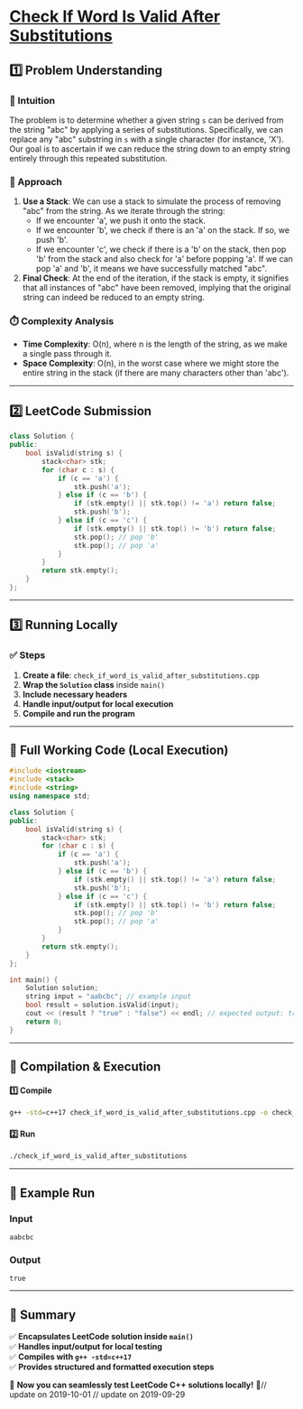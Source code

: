 # **[Check If Word Is Valid After Substitutions](https://leetcode.com/problems/check-if-word-is-valid-after-substitutions/description/)**  

## **1️⃣ Problem Understanding**  
### **📌 Intuition**  
The problem is to determine whether a given string `s` can be derived from the string "abc" by applying a series of substitutions. Specifically, we can replace any "abc" substring in `s` with a single character (for instance, 'X'). Our goal is to ascertain if we can reduce the string down to an empty string entirely through this repeated substitution.

### **🚀 Approach**  
1. **Use a Stack**: We can use a stack to simulate the process of removing "abc" from the string. As we iterate through the string:
   - If we encounter 'a', we push it onto the stack.
   - If we encounter 'b', we check if there is an 'a' on the stack. If so, we push 'b'.
   - If we encounter 'c', we check if there is a 'b' on the stack, then pop 'b' from the stack and also check for 'a' before popping 'a'. If we can pop 'a' and 'b', it means we have successfully matched "abc".
2. **Final Check**: At the end of the iteration, if the stack is empty, it signifies that all instances of "abc" have been removed, implying that the original string can indeed be reduced to an empty string. 

### **⏱️ Complexity Analysis**  
- **Time Complexity**: O(n), where n is the length of the string, as we make a single pass through it.  
- **Space Complexity**: O(n), in the worst case where we might store the entire string in the stack (if there are many characters other than 'abc').

---  

## **2️⃣ LeetCode Submission**  
```cpp
class Solution {
public:
    bool isValid(string s) {
        stack<char> stk;
        for (char c : s) {
            if (c == 'a') {
                stk.push('a');
            } else if (c == 'b') {
                if (stk.empty() || stk.top() != 'a') return false;
                stk.push('b');
            } else if (c == 'c') {
                if (stk.empty() || stk.top() != 'b') return false;
                stk.pop(); // pop 'b'
                stk.pop(); // pop 'a'
            }
        }
        return stk.empty();
    }
};  
```  

---  

## **3️⃣ Running Locally**  
### **✅ Steps**  
1. **Create a file**: `check_if_word_is_valid_after_substitutions.cpp`  
2. **Wrap the `Solution` class** inside `main()`  
3. **Include necessary headers**  
4. **Handle input/output for local execution**  
5. **Compile and run the program**  

---  

## **📝 Full Working Code (Local Execution)**  
```cpp
#include <iostream>
#include <stack>
#include <string>
using namespace std;

class Solution {
public:
    bool isValid(string s) {
        stack<char> stk;
        for (char c : s) {
            if (c == 'a') {
                stk.push('a');
            } else if (c == 'b') {
                if (stk.empty() || stk.top() != 'a') return false;
                stk.push('b');
            } else if (c == 'c') {
                if (stk.empty() || stk.top() != 'b') return false;
                stk.pop(); // pop 'b'
                stk.pop(); // pop 'a'
            }
        }
        return stk.empty();
    }
};

int main() {
    Solution solution;
    string input = "aabcbc"; // example input
    bool result = solution.isValid(input);
    cout << (result ? "true" : "false") << endl; // expected output: true
    return 0;
}  
```  

---  

## **🔧 Compilation & Execution**  
#### **1️⃣ Compile**  
```bash
g++ -std=c++17 check_if_word_is_valid_after_substitutions.cpp -o check_if_word_is_valid_after_substitutions
```  

#### **2️⃣ Run**  
```bash
./check_if_word_is_valid_after_substitutions
```  

---  

## **🎯 Example Run**  
### **Input**  
```
aabcbc
```  
### **Output**  
```
true
```  

---  

## **📌 Summary**  
✅ **Encapsulates LeetCode solution inside `main()`**  
✅ **Handles input/output for local testing**  
✅ **Compiles with `g++ -std=c++17`**  
✅ **Provides structured and formatted execution steps**  

🚀 **Now you can seamlessly test LeetCode C++ solutions locally!** 🚀// update on 2019-10-01
// update on 2019-09-29
